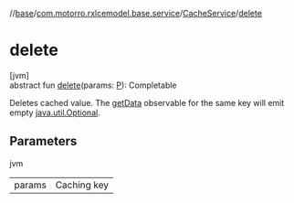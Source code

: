 //[base](../../../index.md)/[com.motorro.rxlcemodel.base.service](../index.md)/[CacheService](index.md)/[delete](delete.md)

# delete

[jvm]\
abstract fun [delete](delete.md)(params: [P](index.md)): Completable

Deletes cached value. The [getData](get-data.md) observable for the same key will emit empty [java.util.Optional](https://docs.oracle.com/javase/8/docs/api/java/util/Optional.html).

## Parameters

jvm

| | |
|---|---|
| params | Caching key |
